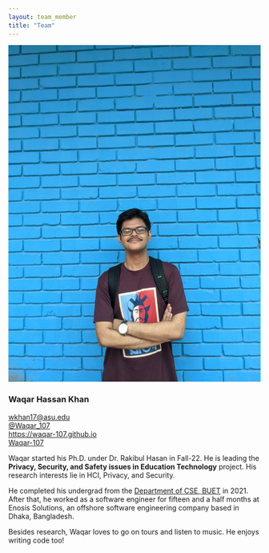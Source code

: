 ```yaml
---
layout: team_member
title: "Team"
---
```


<img src="/assets/img/members/graduate/waqar_hassan_khan.jpeg" alt="" class="team-individual-img" />

### Waqar Hassan Khan

<div class="team-social-container">
  <i class="fa fa-envelope"></i>
  <a href="mailto:wkhan17@asu.edu" target="_blank" class="team-social-container-link">wkhan17@asu.edu</a>
</div>
<div class="team-social-container">
  <i class="fa fa-twitter"></i>
  <a href="https://twitter.com/Waqar_107" target="_blank" class="team-social-container-link">@Waqar_107</a>
</div>
<div class="team-social-container">
  <i class="fa fa-globe"></i>
  <a href="https://waqar-107.github.io/portfolio/#/" target="_blank" class="team-social-container-link">https://waqar-107.github.io</a>
</div>
<div class="team-social-container">
  <i class="fa fa-github"></i>
  <a href="https://github.com/Waqar-107" target="_blank" class="team-social-container-link">Waqar-107</a>
</div>

<div class="hline mt-10"></div>

Waqar started his Ph.D. under Dr. Rakibul Hasan in Fall-22. He is leading the **Privacy, Security, and Safety issues in Education Technology** project. His research interests lie in HCI, Privacy, and Security.

He completed his undergrad from the [Department of CSE, BUET](https://cse.buet.ac.bd/) in 2021. After that, he worked as a software engineer for fifteen and a half months at Enosis Solutions, an offshore software engineering company based in Dhaka, Bangladesh.

Besides research, Waqar loves to go on tours and listen to music. He enjoys writing code too!
